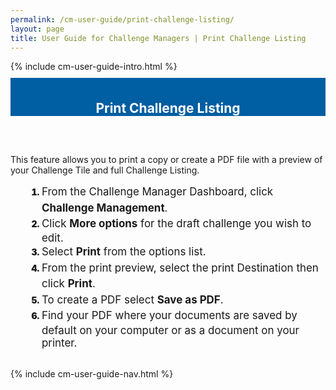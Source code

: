 ```yaml
---
permalink: /cm-user-guide/print-challenge-listing/
layout: page
title: User Guide for Challenge Managers | Print Challenge Listing
---
```

<div class="row">
  <div class="col-sm-12">{% include cm-user-guide-intro.html %}</div>
</div>
<div class="row" style="padding-top: 10px; padding-bottom: 30px;">
  <div class="col-sm-12" style="padding-top: 6px; background-color: #005ea2; color: #ffffff; text-align: center;">
    <h2>Print Challenge Listing</h2>
  </div>
</div>
<div class="row">
  <div class="col-sm-7">
    <p>This feature allows you to print a copy or create a PDF file with a preview of your Challenge Tile and full Challenge Listing.</p>
    <ol style="padding-left: 50px;">
      <li style="font-weight:900;"><span style="font-size: 1.06rem; line-height: 1.5; font-weight: 400;">From the Challenge Manager Dashboard, click <b>Challenge Management</b>.</span></li>
<li style="font-weight:900;"><span style="font-size: 1.06rem; line-height: 1.5; font-weight: 400;">Click <b>More options</b> for the draft challenge you wish to edit. </span></li>
<li style="font-weight:900;"><span style="font-size: 1.06rem; line-height: 1.5; font-weight: 400;">Select <b>Print</b> from the options list.</span></li>
<li style="font-weight:900;"><span style="font-size: 1.06rem; line-height: 1.5; font-weight: 400;">From the print preview, select the print Destination then click <b>Print</b>. </span></li>
  <li style="font-weight:900;"><span style="font-size: 1.06rem; line-height: 1.5; font-weight: 400;">To create a PDF select <b>Save as PDF</b>.</span></li>
<li style="font-weight:900;"><span style="font-size: 1.06rem; line-height: 1.5; font-weight: 400;">Find your PDF where your documents are saved by default on your computer or as a document on your printer.
</span></li>
    </ol>
  </div>
  <div class="col-sm-1">&nbsp;</div>
  <div class="col-sm-4"> {% include cm-user-guide-nav.html %} </div>
</div>
